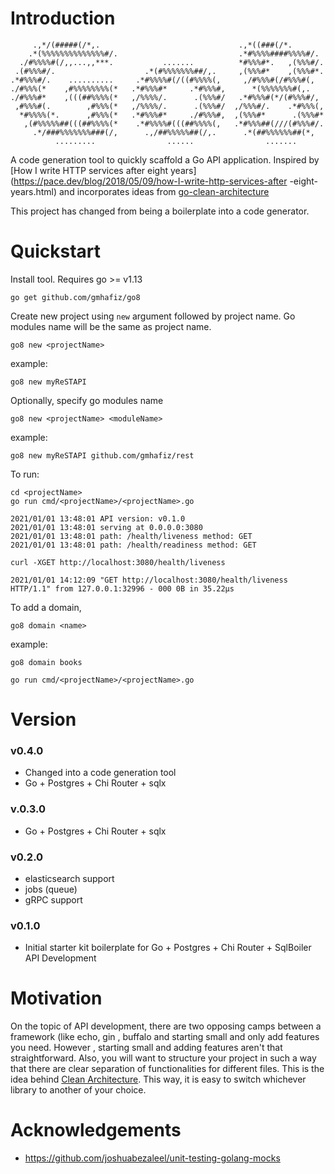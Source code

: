 # Introduction

```
     .,*/(#####(/*,.                               .,*((###(/*.
    .*(%%%%%%%%%%%%%%#/.                           .*#%%%%####%%%%#/.
  ./#%%%%#(/,,...,,***.           .......          *#%%%#*.   ,(%%%#/.
 .(#%%%#/.                    .*(#%%%%%%%##/,.     ,(%%%#*    ,(%%%#*.
.*#%%%#/.    ..........     .*#%%%%#(/((#%%%%(,     ,/#%%%#(/#%%%#(,
./#%%%(*    ,#%%%%%%%%(*   .*#%%%#*     .*#%%%#,      *(%%%%%%%#(,.
./#%%%#*    ,(((##%%%%(*   ,/%%%%/.      .(%%%#/   .*#%%%#(*/(#%%%#/,
 ,#%%%#(.        ,#%%%(*   ,/%%%%/.      .(%%%#/  ,/%%%#/.    .*#%%%(,
  *#%%%%(*.      ,#%%%(*   .*#%%%#*     ./#%%%#,  ,(%%%#*      .(%%%#*
   ,(#%%%%%##(((##%%%%(*    .*#%%%%#(((##%%%%(,   .*#%%%##(///(#%%%#/.
     .*/###%%%%%%%###(/,      .,/##%%%%%##(/,.      .*(##%%%%%%##(*,
          .........                ......                .......
```
A code generation tool to quickly scaffold a Go API application. Inspired by  [How I write HTTP
 services after eight years](https://pace.dev/blog/2018/05/09/how-I-write-http-services-after
 -eight-years.html) and incorporates ideas from [go-clean-architecture](https://github.com/zhashkevych/go-clean-architecture)

This project has changed from being a boilerplate into a code generator.

# Quickstart

Install tool. Requires go >= v1.13

    go get github.com/gmhafiz/go8
    
Create new project using `new` argument followed by project name. Go modules name will be the
 same as project name. 

    go8 new <projectName>
    
example:

    go8 new myReSTAPI    
    
Optionally, specify go modules name

    go8 new <projectName> <moduleName>
    
example:

    go8 new myReSTAPI github.com/gmhafiz/rest
    

To run:

    cd <projectName>
    go run cmd/<projectName>/<projectName>.go
    
    2021/01/01 13:48:01 API version: v0.1.0
    2021/01/01 13:48:01 serving at 0.0.0.0:3080
    2021/01/01 13:48:01 path: /health/liveness method: GET 
    2021/01/01 13:48:01 path: /health/readiness method: GET 
    
    curl -XGET http://localhost:3080/health/liveness
    
    2021/01/01 14:12:09 "GET http://localhost:3080/health/liveness HTTP/1.1" from 127.0.0.1:32996 - 000 0B in 35.22µs
 
To add a domain,

    go8 domain <name>
    
example:

    go8 domain books
    
    go run cmd/<projectName>/<projectName>.go

# Version

### v0.4.0

 * Changed into a code generation tool
 * Go + Postgres + Chi Router + sqlx
 
### v.0.3.0

 * Go + Postgres + Chi Router + sqlx

### v0.2.0

 * elasticsearch support
 * jobs (queue)
 * gRPC support 
 
### v0.1.0

 * Initial starter kit boilerplate for Go + Postgres + Chi Router + SqlBoiler  API Development
 
# Motivation

On the topic of API development, there are two opposing camps between a framework (like echo, gin
, buffalo and starting small and only add features you need. However , starting small and adding
 features aren't that straightforward. Also, you will want to structure your project in such a
  way that there are clear separation of functionalities for different files. This is the idea
   behind [Clean Architecture](https://blog.cleancoder.com/uncle-bob/2012/08/13/the-clean-architecture.html). This way, it is easy to switch whichever library to another of your choice.
   
   
# Acknowledgements

 * https://github.com/joshuabezaleel/unit-testing-golang-mocks